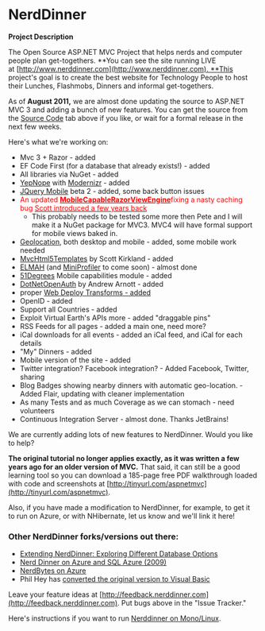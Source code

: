 # NerdDinner

**Project Description**

The Open Source ASP.NET MVC Project that helps nerds and computer people plan get-togethers. **You can see the site running LIVE at [http://www.nerddinner.com](http://www.nerddinner.com). **This project's goal is to create the best website for Technology People to host their Lunches, Flashmobs, Dinners and informal get-togethers.   

As of **August 2011,** we are almost done updating the source to ASP.NET MVC 3 and adding a bunch of new features. You can get the source from the [Source Code](http://nerddinner.codeplex.com/SourceControl/list/changesets) tab above if you like, or wait for a formal release in the next few weeks.

Here's what we're working on:

*   Mvc 3 + Razor - added
*   EF Code First (for a database that already exists!) - added
*   All libraries via NuGet - added
*   [YepNope](http://yepnopejs.com/) with [Modernizr](http://www.modernizr.com/) - added
*   [JQuery Mobile](http://jquerymobile.com/) beta 2 - added, some back button issues
*   <span style="color:#ff0000">An updated </span>[<span style="color:#ff0000">**MobileCapableRazorViewEngine**</span>](http://nerddinner.codeplex.com/SourceControl/changeset/view/69349#1511642)<span style="color:#ff0000">fixing a nasty caching bug </span>[<span style="color:#ff0000">Scott introduced a few years back</span>](http://www.hanselman.com/blog/ABetterASPNETMVCMobileDeviceCapabilitiesViewEngine.aspx)
    *   This probably needs to be tested some more then Pete and I will make it a NuGet package for MVC3\. MVC4 will have formal support for mobile views baked in.
*   [Geolocation](http://mourfield.com/2011/08/26/adding-html5-geolocation-to-nerd-dinner-with-yepnope-js-and-modernizr/), both desktop and mobile - added, some mobile work needed
*   [MvcHtml5Templates](http://nuget.org/List/Packages/MvcHtml5Templates) by Scott Kirkland - added
*   [ELMAH](http://code.google.com/p/elmah/) (and [MiniProfiler](https://github.com/SamSaffron/MVC-Mini-Profiler) to come soon) - almost done
*   [51Degrees](http://51degrees.codeplex.com/) Mobile capabilities module - added
*   [DotNetOpenAuth](http://www.dotnetopenauth.net/) by Andrew Arnott - added
*   proper [Web Deploy Transforms - added](http://www.hanselman.com/blog/SlowCheetahWebconfigTransformationSyntaxNowGeneralizedForAnyXMLConfigurationFile.aspx)
*   OpenID - added
*   Support all Countries - added
*   Exploit Virtual Earth's APIs more - added "draggable pins"
*   RSS Feeds for all pages - added a main one, need more?
*   iCal downloads for all events - added an iCal feed, and iCal for each details
*   "My" Dinners - added
*   Mobile version of the site - added
*   Twitter integration? Facebook integration? - Added Facebook, Twitter, sharing 
*   Blog Badges showing nearby dinners with automatic geo-location. - Added Flair, updating with cleaner implementation
*   As many Tests and as much Coverage as we can stomach - need volunteers
*   Continuous Integration Server - almost done. Thanks JetBrains!

We are currently adding lots of new features to NerdDinner. Would you like to help?

**The original tutorial no longer applies exactly, as it was written a few years ago for an older version of MVC.** That said, it can still be a good learning tool so you can download a 185-page free PDF walkthrough loaded with code and screenshots at [http://tinyurl.com/aspnetmvc](http://tinyurl.com/aspnetmvc).  

Also, if you have made a modification to NerdDinner, for example, to get it to run on Azure, or with NHibernate, let us know and we'll link it here!

### Other NerdDinner forks/versions out there:

*   [Extending NerdDinner: Exploring Different Database Options](http://www.hanselman.com/blog/ExtendingNerdDinnerExploringDifferentDatabaseOptions.aspx)
*   [Nerd Dinner on Azure and SQL Azure (2009)](http://www.marcmywords.org/post/NerdDinner-hosted-on-Windows-Azure-and-SQL-Azure.aspx)
*   [NerdBytes on Azure](http://blogs.msdn.com/b/jimoneil/archive/2009/07/27/nerddinner-on-azure-take-2.aspx)
*   Phil Hey has [converted the original version to Visual Basic](http://philhey.co.uk/Article/Details/VB_Net_MVC_NerdDinner_Source_Code)

Leave your feature ideas at [http://feedback.nerddinner.com](http://feedback.nerddinner.com). Put bugs above in the "Issue Tracker."

Here's instructions if you want to run [Nerddinner on Mono/Linux](http://www.jprl.com/Blog/archive/development/mono/2009/May-14.html).
